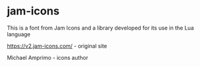 # jam-icons
This is a font from Jam Icons and a library developed for its use in the Lua language

https://v2.jam-icons.com/ - original site

Michael Amprimo - icons author

